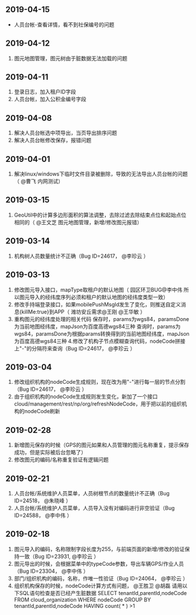 ## 2019-04-15
* 人员台帐-查看详情，看不到社保编号的问题

## 2019-04-12
1. 图元地图管理，图元树由于脏数据无法加载的问题

## 2019-04-11
1. 登录日志，加入租户ID字段
2. 人员台帐，加入公积金编号字段

## 2019-04-08
1. 解决人员台帐选中项导出，当页导出排序问题
2. 解决人员台帐修改保存，报错问题

## 2019-04-01
1. 解决linux/windows下临时文件目录被删除，导致的无法导出人员台帐的问题（ @曹飞 内网测试）

## 2019-03-15
1. GeoUtil中的计算多边形面积的算法调整，去除过滤去除结束点位和起始点位相同的（ @王文芝 图元地图管理，新增/修改图元报错）

## 2019-03-14
1. 机构树人员数量统计不正确（Bug ID=24617， @李珍云 ）

## 2019-03-13
1. 修改图元导入接口，mapType取租户的默认地图（  园区环卫BUG@李中伟 所以图元导入的经纬度序列必须和租户的默认地图的经纬度类型一致）
2. 修改手持端登录接口，如果mobilePushMsgId发生了变化，则推送自定义消息{killMe:true}到APP（ 潍坊安丘需求@王刚  @王华敏 ）
3. 重构图元的经纬度处理的相关代码
   保存时，params为wgs84，paramsDone为当前地图经纬度，mapJson为百度高德wgs84三种
   查询时，params为wgs84，paramsDone为根据params转换得到的当前地图经纬度，mapJson为百度高德wgs84三种
4.修改了机构子节点模糊查询代码，nodeCode拼接上"-"的分隔符来查询（Bug ID=24617， @李珍云 ）

## 2019-03-04
1. 修改组织机构的nodeCode生成规则，现在改为用"-"进行每一层的节点分割（Bug ID=24617， @李珍云 ）
2. 由于组织机构的nodeCode生成规则发生变化，新加了一个接口cloud/management/rest/np/org/refreshNodeCode，用于把以前的组织机构的nodeCode刷新

## 2019-02-28
1. 新增图元保存的时候（GPS的图元如果和人员管理的图元名称重复，提示保存成功，但是实际被后台忽略了） 
2. 修改图元的编码/名称重复验证有逻辑问题

## 2019-02-21
1. 人员台帐/系统维护人员菜单，人员树根节点的数量统计不正确（Bug ID=24518，  @朱晓峰  ）
2. 人员台帐/系统维护人员菜单，人员导入没有对编码进行非空验证（Bug ID=24588， @李中伟 ）

## 2019-02-18
1. 图元导入的编码，名称限制字段长度为255，与前端页面的新增/修改的验证保持一致（Bug ID=23931, @李珍云 ）
2. 图元导出的时候，会根据菜单中的typeCode参数，导出车辆GPS/作业人员（Bug ID=23304， @李中伟 ）
3. 部门/组织机构的编码，名称，作唯一性验证（Bug ID=24064， @李珍云 ）
4. 组织机构保存的时候，nodeCode计算方式有问题， @王胜卫 @胡磊  请用以下SQL语句检查是否已经产生脏数据
  SELECT tenantId,parentId,nodeCode FROM cloud_organization WHERE nodeCode GROUP BY tenantId,parentId,nodeCode HAVING count( * ) >1